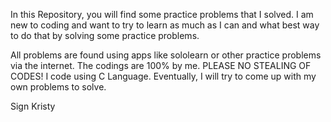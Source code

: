 In this Repository, you will find some practice problems that I solved. 
I am new to coding and want to try to learn as much as I can and what best way 
to do that by solving some practice problems. 

All problems are found using apps like sololearn or other practice problems via the internet.
The codings are 100% by me. PLEASE NO STEALING OF CODES! I code using C Language. 
Eventually, I will try to come up with my own problems to solve. 

Sign Kristy 

